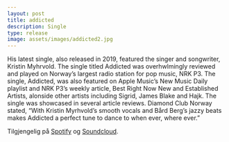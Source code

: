 ```yaml
---
layout: post
title: addicted
description: Single
type: release
image: assets/images/addicted2.jpg
---
```


His latest single, also released in 2019, featured the singer and songwriter, Kristin Myhrvold. The single titled Addicted was overhwlmingly reviewed and played on Norway’s largest radio station for pop music, NRK P3. The single, Addicted, was also featured on Apple Music’s New Music Daily playlist and NRK P3’s weekly article, Best Right Now New and Established Artists, alonside other artists including Sigrid, James Blake and Hajk. The single was showcased in several article reviews. Diamond Club Norway stated, “With Kristin Myrhvold’s smooth vocals and Bård Berg’s jazzy beats makes Addicted a perfect tune to dance to when ever, where ever.”

Tilgjengelig på [Spotify](https://open.spotify.com/album/3ym9O5W939R11LKKUwkHAU?si=KmAz6GeNRUqFwUZlr7k1tQ) og [Soundcloud](https://soundcloud.com/b-rd-j-nland-berg/addicted).
